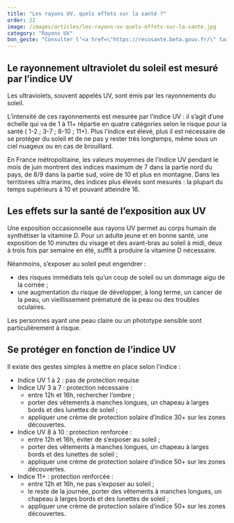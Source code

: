 ```yaml
---
title: "Les rayons UV, quels effets sur la santé ?"
order: 22
image: /images/articles/les-rayons-uv-quels-effets-sur-la-sante.jpg
category: "Rayons UV"
bon_geste: "Consulter l’<a href=\"https://recosante.beta.gouv.fr/\" target=\"_blank\" rel=\"nofollow noopener noreferrer\">indice UV</a> avant de rester longtemps en extérieur."
---
```


## ­­Le rayonnement ultraviolet du soleil est mesuré par l’indice UV

Les ultraviolets, souvent appelés UV, sont émis par les rayonnements du soleil.
 
L’intensité de ces rayonnements est mesurée par l’indice UV : il s’agit d’une échelle qui va de 1 à 11+ répartie en quatre catégories selon le risque pour la santé ( 1-2 ; 3-7 ; 8-10 ; 11+). Plus l’indice est élevé, plus il est nécessaire de se protéger du soleil et de ne pas y rester très longtemps, même sous un ciel nuageux ou en cas de brouillard. 
 
En France métropolitaine, les valeurs moyennes de l’indice UV pendant le mois de juin montrent des indices maximum de 7 dans la partie nord du pays, de 8/9 dans la partie sud, voire de 10 et plus en montagne. Dans les territoires ultra marins, des indices plus élevés sont mesurés : la plupart du temps supérieurs à 10 et pouvant atteindre 16.

## ­­Les effets sur la santé de l’exposition aux UV

Une exposition occasionnelle aux rayons UV permet au corps humain de synthétiser la vitamine D. Pour un adulte jeune et en bonne santé, une exposition de 10 minutes du visage et des avant-bras au soleil à midi, deux à trois fois par semaine en été, suffît à produire la vitamine D nécessaire.

Néanmoins, s’exposer au soleil peut engendrer :
- des risques immédiats tels qu’un coup de soleil ou un dommage aigu de la cornée ;
- une augmentation du risque de développer, à long terme, un cancer de la peau, un vieillissement prématuré de la peau ou des troubles oculaires. 

Les personnes ayant une peau claire ou un phototype sensible sont particulièrement à risque.

## ­Se protéger en fonction de l’indice UV

Il existe des gestes simples à mettre en place selon l’indice : 
- Indice UV 1 à 2 : pas de protection requise
- Indice UV 3 à 7 : protection nécessaire : 
    - entre 12h et 16h, rechercher l’ombre ;
    - porter des vêtements à manches longues, un chapeau à larges bords et des lunettes de soleil ;
    - appliquer une crème de protection solaire d’indice 30+ sur les zones découvertes.
- Indice UV 8 à 10 : protection renforcée :
    - entre 12h et 16h, éviter de s’exposer au soleil ;
    - porter des vêtements à manches longues, un chapeau à larges bords et des lunettes de soleil ;
    - appliquer une crème de protection solaire d’indice 50+ sur les zones découvertes.
- Indice 11+ : protection renforcée :
    - entre 12h et 16h, ne pas s’exposer au soleil ;
    - le reste de la journée, porter des vêtements à manches longues, un chapeau à larges bords et des lunettes de soleil ;
    - appliquer une crème de protection solaire d’indice 50+ sur les zones découvertes.
